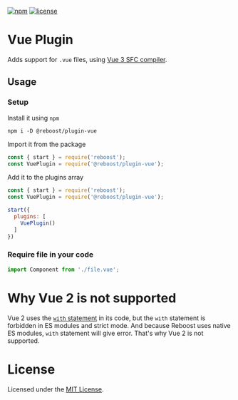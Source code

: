 [![npm](https://img.shields.io/npm/v/@reboost/plugin-vue?style=flat-square)](https://www.npmjs.com/package/@reboost/plugin-vue)
[![license](https://img.shields.io/npm/l/@reboost/plugin-vue?style=flat-square)](/LICENSE)

# Vue Plugin
Adds support for `.vue` files, using [Vue 3 SFC compiler](https://www.npmjs.com/package/@vue/compiler-sfc).

## Usage
### Setup
Install it using `npm`
```shell
npm i -D @reboost/plugin-vue
```
Import it from the package
```js
const { start } = require('reboost');
const VuePlugin = require('@reboost/plugin-vue');
```
Add it to the plugins array
```js
const { start } = require('reboost');
const VuePlugin = require('@reboost/plugin-vue');

start({
  plugins: [
    VuePlugin()
  ]
})
```
### Require file in your code
```js
import Component from './file.vue';
```

# Why Vue 2 is not supported
Vue 2 uses the [`with` statement](https://developer.mozilla.org/en-US/docs/Web/JavaScript/Reference/Statements/with)
in its code, but the `with` statement is forbidden in ES modules and strict mode. And because Reboost uses native
ES modules, `with` statement will give error. That's why Vue 2 is not supported.

# License
Licensed under the [MIT License](/LICENSE).
